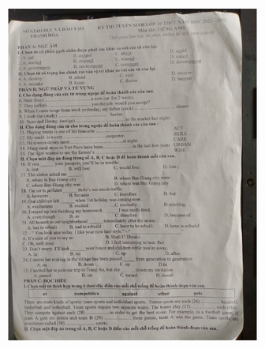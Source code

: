[![195001062021.jpg](https://github.com/uploadimagefree/2021/blob/main/4ef6838b6d11984fc100.jpg?raw=true)](https://github.com/uploadimagefree/2021/blob/main/4ef6838b6d11984fc100.jpg?raw=true)
